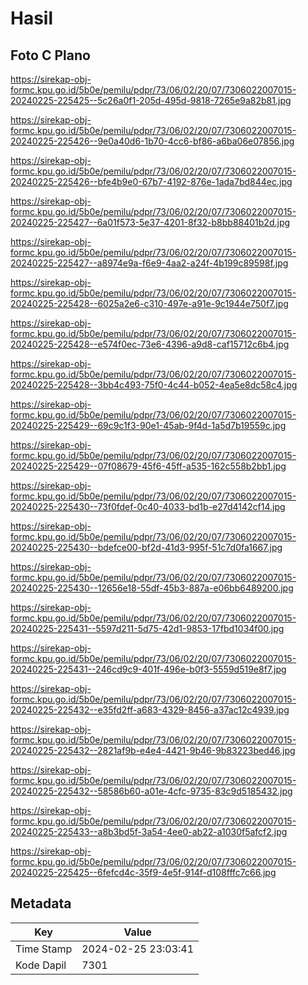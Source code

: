 # Hasil

## Foto C Plano

https://sirekap-obj-formc.kpu.go.id/5b0e/pemilu/pdpr/73/06/02/20/07/7306022007015-20240225-225425--5c26a0f1-205d-495d-9818-7265e9a82b81.jpg

https://sirekap-obj-formc.kpu.go.id/5b0e/pemilu/pdpr/73/06/02/20/07/7306022007015-20240225-225426--9e0a40d6-1b70-4cc6-bf86-a6ba06e07856.jpg

https://sirekap-obj-formc.kpu.go.id/5b0e/pemilu/pdpr/73/06/02/20/07/7306022007015-20240225-225426--bfe4b9e0-67b7-4192-876e-1ada7bd844ec.jpg

https://sirekap-obj-formc.kpu.go.id/5b0e/pemilu/pdpr/73/06/02/20/07/7306022007015-20240225-225427--6a01f573-5e37-4201-8f32-b8bb88401b2d.jpg

https://sirekap-obj-formc.kpu.go.id/5b0e/pemilu/pdpr/73/06/02/20/07/7306022007015-20240225-225427--a8974e9a-f6e9-4aa2-a24f-4b199c89598f.jpg

https://sirekap-obj-formc.kpu.go.id/5b0e/pemilu/pdpr/73/06/02/20/07/7306022007015-20240225-225428--6025a2e6-c310-497e-a91e-9c1944e750f7.jpg

https://sirekap-obj-formc.kpu.go.id/5b0e/pemilu/pdpr/73/06/02/20/07/7306022007015-20240225-225428--e574f0ec-73e6-4396-a9d8-caf15712c6b4.jpg

https://sirekap-obj-formc.kpu.go.id/5b0e/pemilu/pdpr/73/06/02/20/07/7306022007015-20240225-225428--3bb4c493-75f0-4c44-b052-4ea5e8dc58c4.jpg

https://sirekap-obj-formc.kpu.go.id/5b0e/pemilu/pdpr/73/06/02/20/07/7306022007015-20240225-225429--69c9c1f3-90e1-45ab-9f4d-1a5d7b19559c.jpg

https://sirekap-obj-formc.kpu.go.id/5b0e/pemilu/pdpr/73/06/02/20/07/7306022007015-20240225-225429--07f08679-45f6-45ff-a535-162c558b2bb1.jpg

https://sirekap-obj-formc.kpu.go.id/5b0e/pemilu/pdpr/73/06/02/20/07/7306022007015-20240225-225430--73f0fdef-0c40-4033-bd1b-e27d4142cf14.jpg

https://sirekap-obj-formc.kpu.go.id/5b0e/pemilu/pdpr/73/06/02/20/07/7306022007015-20240225-225430--bdefce00-bf2d-41d3-995f-51c7d0fa1667.jpg

https://sirekap-obj-formc.kpu.go.id/5b0e/pemilu/pdpr/73/06/02/20/07/7306022007015-20240225-225430--12656e18-55df-45b3-887a-e06bb6489200.jpg

https://sirekap-obj-formc.kpu.go.id/5b0e/pemilu/pdpr/73/06/02/20/07/7306022007015-20240225-225431--5597d211-5d75-42d1-9853-17fbd1034f00.jpg

https://sirekap-obj-formc.kpu.go.id/5b0e/pemilu/pdpr/73/06/02/20/07/7306022007015-20240225-225431--246cd9c9-401f-496e-b0f3-5559d519e8f7.jpg

https://sirekap-obj-formc.kpu.go.id/5b0e/pemilu/pdpr/73/06/02/20/07/7306022007015-20240225-225432--e35fd2ff-a683-4329-8456-a37ac12c4939.jpg

https://sirekap-obj-formc.kpu.go.id/5b0e/pemilu/pdpr/73/06/02/20/07/7306022007015-20240225-225432--2821af9b-e4e4-4421-9b46-9b83223bed46.jpg

https://sirekap-obj-formc.kpu.go.id/5b0e/pemilu/pdpr/73/06/02/20/07/7306022007015-20240225-225432--58586b60-a01e-4cfc-9735-83c9d5185432.jpg

https://sirekap-obj-formc.kpu.go.id/5b0e/pemilu/pdpr/73/06/02/20/07/7306022007015-20240225-225433--a8b3bd5f-3a54-4ee0-ab22-a1030f5afcf2.jpg

https://sirekap-obj-formc.kpu.go.id/5b0e/pemilu/pdpr/73/06/02/20/07/7306022007015-20240225-225425--6fefcd4c-35f9-4e5f-914f-d108fffc7c66.jpg


## Metadata

| Key        | Value               |
| ---------- | ------------------- |
| Time Stamp | 2024-02-25 23:03:41 |
| Kode Dapil | 7301                |



